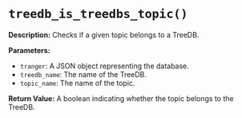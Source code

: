 # `treedb_is_treedbs_topic()`

**Description:**
Checks if a given topic belongs to a TreeDB.

**Parameters:**
- `tranger`: A JSON object representing the database.
- `treedb_name`: The name of the TreeDB.
- `topic_name`: The name of the topic.

**Return Value:**
A boolean indicating whether the topic belongs to the TreeDB.
